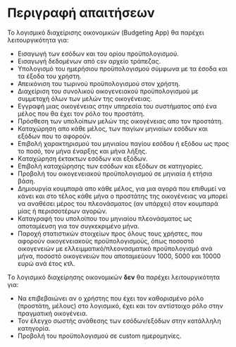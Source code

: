 # Περιγραφή απαιτήσεων
Το λογισμικό διαχείρισης οικονομικών (Budgeting App) θα παρέχει λειτουργικότητα για:
* Εισαγωγή των εσόδων και του ορίου προϋπολογισμού.
* Εισαγωγή δεδομένων από csv αρχείο τράπεζας.
* Υπολογισμό του ημερήσιου προϋπολογισμού σύμφωνα με τα έσοδα και τα έξοδα του χρήστη.
* Απεικόνιση του τωρινού προϋπολογισμού στον χρήστη.
* Διαχείριση του συνολικού οικογενειακού προϋπολογισμού με συμμετοχή όλων των μελών της οικογένειας.
* Εγγραφή μιας οικογένειας στην υπηρεσία του συστήματος από ένα μέλος που θα έχει τον ρόλο του προστάτη.
* Πρόσθεση των υπολοίπων μελών της οικογένειας απο τον προστάτη.
* Καταχώρηση απο κάθε μέλος, των παγίων μηνιαίων εσόδων και εξόδων που το αφορούν.
* Επιβολή χαρακτηρισμού του μηνιαίου παγίου εσόδου ή εξόδου ως προς το ποσό, τον μήνα έναρξης και μήνα λήξης.
* Kαταχώρηση έκτακτων εσόδων και εξόδων.
* Επιβολή καταχώρησης των εσόδων και εξόδων σε κατηγορίες.
* Προβολή του οικογενειακού προϋπολογισμού σε μηνιαία ή ετήσια βάση.
* Δημιουργία κουμπαρά απο κάθε μέλος, για μια αγορά που επιθυμεί να κάνει και στο τέλος κάθε μήνα ο προστάτης της οικογένειας να μπορεί να αναθέσει μέρος του πλεονάσματος (αν υπάρχει) στον κουμπαρά μίας ή περισσοτέρων αγορών.
* Καταγραφή του υπολοίπου του μηνιαίου πλεονάσματος ως αποταμίευση για τον συγκεκριμένο μήνα.
* Παροχή στατιστικών στοιχείων προς όλους τους χρήστες, που αφορούν οικογενειακούς προϋπολογισμούς, όπως ποσοστό οικογενειών με ελλειμματικό/πλεονασματικό προϋπολογισμό ανά μήνα, ποσοστό οικογενειών που αποταμιεύουν 1000, 5000 και 10000 ευρώ ανά έτος κτλ.


Tο λογισμικό διαχείρησης οικονομικών **δεν** θα παρέχει λειτουργικότητα για:
* Να επιβεβαιώνει αν ο χρήστης που έχει τον καθορισμένο ρόλο (προστάτη, μέλους) στο λογισμικό, έχει και τον αντίστοιχο ρόλο στην πραγματική  οικογένεια.
* Τον έλεγχο σωστής ανάθεσης των εσόδων/εξόδων στην κατάλληλη κατηγορία.
* Προβολή του προϋπολογισμού σε custom ημερομηνίες.